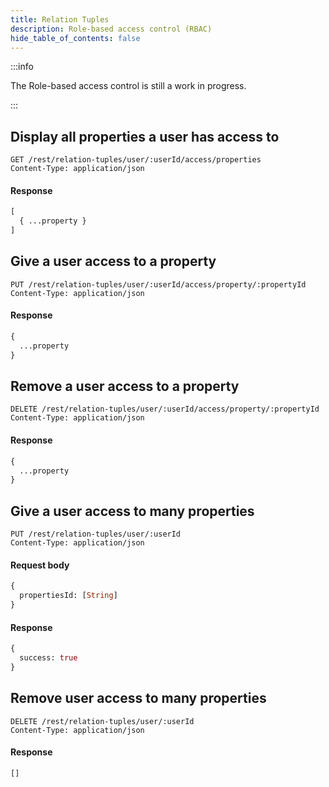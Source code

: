 ```yaml
---
title: Relation Tuples
description: Role-based access control (RBAC)
hide_table_of_contents: false
---
```


:::info

The Role-based access control is still a work in progress.

:::

## Display all properties a user has access to

```request
GET /rest/relation-tuples/user/:userId/access/properties
Content-Type: application/json
```

#### Response

```graphql
[
  { ...property }
]
```

## Give a user access to a property

```request
PUT /rest/relation-tuples/user/:userId/access/property/:propertyId
Content-Type: application/json
```

#### Response

```graphql
{
  ...property
}
```

## Remove a user access to a property

```request
DELETE /rest/relation-tuples/user/:userId/access/property/:propertyId
Content-Type: application/json
```

#### Response

```graphql
{
  ...property
}
```

## Give a user access to many properties

```request
PUT /rest/relation-tuples/user/:userId
Content-Type: application/json
```

#### Request body

```graphql
{
  propertiesId: [String]
}
```

#### Response

```graphql
{
  success: true
}
```

## Remove user access to many properties

```request
DELETE /rest/relation-tuples/user/:userId
Content-Type: application/json
```

#### Response

```graphql
[]
```
